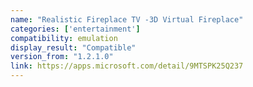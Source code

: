 ```yaml
---
name: "Realistic Fireplace TV -3D Virtual Fireplace"
categories: ['entertainment']
compatibility: emulation
display_result: "Compatible"
version_from: "1.2.1.0"
link: https://apps.microsoft.com/detail/9MTSPK25Q237
---
```

